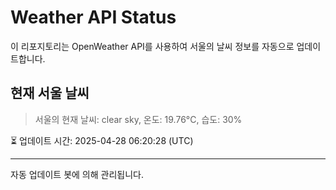 
# Weather API Status

이 리포지토리는 OpenWeather API를 사용하여 서울의 날씨 정보를 자동으로 업데이트합니다.

## 현재 서울 날씨
> 서울의 현재 날씨: clear sky, 온도: 19.76°C, 습도: 30%

⏳ 업데이트 시간: 2025-04-28 06:20:28 (UTC)

---
자동 업데이트 봇에 의해 관리됩니다.
